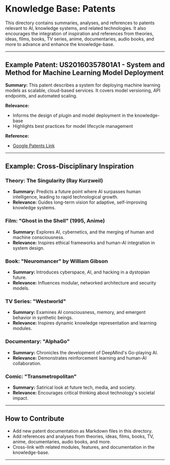 # Knowledge Base: Patents

This directory contains summaries, analyses, and references to patents relevant to AI, knowledge systems, and related technologies. It also encourages the integration of inspiration and references from theories, ideas, films, books, TV series, anime, documentaries, audio books, and more to advance and enhance the knowledge-base.

---

## Example Patent: US20160357801A1 - System and Method for Machine Learning Model Deployment

**Summary:**
This patent describes a system for deploying machine learning models as scalable, cloud-based services. It covers model versioning, API endpoints, and automated scaling.

**Relevance:**
- Informs the design of plugin and model deployment in the knowledge-base
- Highlights best practices for model lifecycle management

**Reference:**
- [Google Patents Link](https://patents.google.com/patent/US20160357801A1/en)

---

## Example: Cross-Disciplinary Inspiration

### Theory: The Singularity (Ray Kurzweil)
- **Summary:** Predicts a future point where AI surpasses human intelligence, leading to rapid technological growth.
- **Relevance:** Guides long-term vision for adaptive, self-improving knowledge systems.

### Film: "Ghost in the Shell" (1995, Anime)
- **Summary:** Explores AI, cybernetics, and the merging of human and machine consciousness.
- **Relevance:** Inspires ethical frameworks and human-AI integration in system design.

### Book: "Neuromancer" by William Gibson
- **Summary:** Introduces cyberspace, AI, and hacking in a dystopian future.
- **Relevance:** Influences modular, networked architecture and security models.

### TV Series: "Westworld"
- **Summary:** Examines AI consciousness, memory, and emergent behavior in synthetic beings.
- **Relevance:** Inspires dynamic knowledge representation and learning modules.

### Documentary: "AlphaGo"
- **Summary:** Chronicles the development of DeepMind's Go-playing AI.
- **Relevance:** Demonstrates reinforcement learning and human-AI collaboration.

### Comic: "Transmetropolitan"
- **Summary:** Satirical look at future tech, media, and society.
- **Relevance:** Encourages critical thinking about technology's societal impact.

---

## How to Contribute
- Add new patent documentation as Markdown files in this directory.
- Add references and analyses from theories, ideas, films, books, TV, anime, documentaries, audio books, and more.
- Cross-link with related modules, features, and documentation in the knowledge-base.

---
